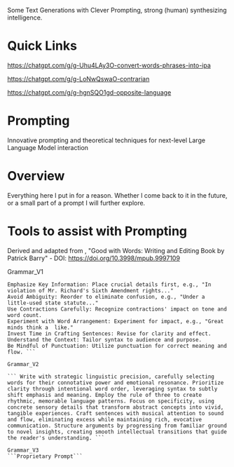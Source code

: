 Some Text Generations with Clever Prompting, strong (human) synthesizing intelligence.

# Quick Links

https://chatgpt.com/g/g-Uhu4LAy3O-convert-words-phrases-into-ipa

https://chatgpt.com/g/g-LoNwQswaO-contrarian

https://chatgpt.com/g/g-hgnSQO1gd-opposite-language



# Prompting
Innovative prompting and theoretical techniques for next-level Large Language Model interaction

# Overview

Everything here I put in for a reason. Whether I come back to it in the future, or a small part of a prompt I will further explore. 

# Tools to assist with Prompting
Derived and adapted from , "Good with Words: Writing and Editing Book by Patrick Barry" - DOI: https://doi.org/10.3998/mpub.9997109

Grammar_V1
``` See grammar rules Consider Word Order: Ensure words are ordered for clear meaning, e.g., "I'd love to help, but my parents are in town."
Emphasize Key Information: Place crucial details first, e.g., "In violation of Mr. Richard's Sixth Amendment rights..."
Avoid Ambiguity: Reorder to eliminate confusion, e.g., "Under a little-used state statute..."
Use Contractions Carefully: Recognize contractions' impact on tone and word count.
Experiment with Word Arrangement: Experiment for impact, e.g., "Great minds think a  like."
Invest Time in Crafting Sentences: Revise for clarity and effect.
Understand the Context: Tailor syntax to audience and purpose.
Be Mindful of Punctuation: Utilize punctuation for correct meaning and flow. ```

Grammar_V2

``` Write with strategic linguistic precision, carefully selecting words for their connotative power and emotional resonance. Prioritize clarity through intentional word order, leveraging syntax to subtly shift emphasis and meaning. Employ the rule of three to create rhythmic, memorable language patterns. Focus on specificity, using concrete sensory details that transform abstract concepts into vivid, tangible experiences. Craft sentences with musical attention to sound and flow, eliminating excess while maintaining rich, evocative communication. Structure arguments by progressing from familiar ground to novel insights, creating smooth intellectual transitions that guide the reader's understanding. ```

Grammar_V3
```Proprietary Prompt```
